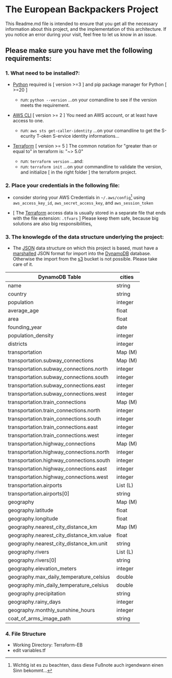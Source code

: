 # The European Backpackers Project
This Readme.md file is intended to ensure that you get all the necessary information about this project, and the implementation of this architecture. If you notice an error during your visit, feel free to let us know in an issue.

## Please make sure you have met the following requirements:

### 1. What need to be installed?:

- [Python](https://www.python.org/downloads/) required is [ version >=3 ] and pip package manager for Python [ >=20 ]

    - run: ```python --version``` ...on your comandline to see if the version meets the requirement.

- [AWS CLI](https://docs.aws.amazon.com/cli/latest/userguide/getting-started-install.html) [ version >= 2 ] You need an AWS account, or at least have access to one.

    - run: `aws sts get-caller-identity` ...on your comandline to get the S-ecurity T-oken S-ervice identity informations...

- [Terraform](https://developer.hashicorp.com/terraform/downloads) [ version >= 5 ] The common notation for "greater than or equal to" in terraform is: "~> 5.0"

    - run: `terraform version` ...and:
    - run: `terraform init` ...on your commandline to validate the version, and initialize [ in the right folder ] the terraform project. 

### 2. Place your credentials in the following file:

- consider storing your AWS Credentials in `~/.aws/config`[^1] using `aws_access_key_id`, `aws_secret_access_key`, and `aws_session_token`

- [ The [Terraform](https://github.com/jamigeo/European_Backpackers/tree/main/Terraform%20templates/credentials.txt) access data is usually stored in a separate file that ends with the file extension: `.tfvars` ] Please keep them safe, because big solutions are also big responsibilities[.](images/stand_alone.jpg)

### 3. The knowlegde of the data structure underlying the project:

- The [JSON](data_structure.json) data structure on which this project is based, must have a [marshalled](https://en.wikipedia.org/wiki/Marshalling_(computer_science)) JSON format for import into the [DynamoDB](https://github.com/jamigeo/European_Backpackers/tree/main/Terraform%20templates/dynamodb.tf) database. Otherwise the import from the [s3](https://github.com/jamigeo/European_Backpackers/tree/main/Terraform%20templates/s3.tf) bucket is not possible. Please take care of it.

| DynamoDB Table               | cities                  |
| ---------------------------- | ----------------------- |
| name                         | string                  |
| country                      | string                  |
| population                   | integer                 |
| average_age                  | float                   |
| area                         | float                   |
| founding_year                | date                    |
| population_density           | integer                 |
| districts                    | integer                 |
| transportation               | Map (M)                 |
| transportation.subway_connections  | Map (M)            |
| transportation.subway_connections.north | integer        |
| transportation.subway_connections.south | integer        |
| transportation.subway_connections.east  | integer        |
| transportation.subway_connections.west  | integer        |
| transportation.train_connections     | Map (M)            |
| transportation.train_connections.north | integer         |
| transportation.train_connections.south | integer         |
| transportation.train_connections.east  | integer         |
| transportation.train_connections.west  | integer         |
| transportation.highway_connections    | Map (M)            |
| transportation.highway_connections.north | integer       |
| transportation.highway_connections.south | integer       |
| transportation.highway_connections.east  | integer       |
| transportation.highway_connections.west  | integer       |
| transportation.airports                | List (L)            |
| transportation.airports[0]             | string              |
| geography                      | Map (M)              |
| geography.latitude             | float                |
| geography.longitude            | float                |
| geography.nearest_city_distance_km | Map (M)           |
| geography.nearest_city_distance_km.value | float          |
| geography.nearest_city_distance_km.unit  | string         |
| geography.rivers               | List (L)             |
| geography.rivers[0]            | string               |
| geography.elevation_meters     | integer              |
| geography.max_daily_temperature_celsius | double        |
| geography.min_daily_temperature_celsius | double        |
| geography.precipitation        | string               |
| geography.rainy_days           | integer              |
| geography.monthly_sunshine_hours | integer           |
| coat_of_arms_image_path        | string               |



### 4. File Structure

- Working Directory: Terraform-EB
- edit variables.tf

[^1]: Wichtig ist es zu beachten, dass diese Fußnote auch irgendwann einen Sinn bekommt...




